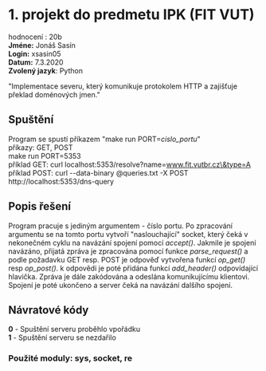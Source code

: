 # 1. projekt do predmetu IPK (FIT VUT)  
hodnocení : 20b  
**Jméne:** Jonáš Sasín  
**Login:** xsasin05  
**Datum:** 7.3.2020  
**Zvolený jazyk**: Python  

"Implementace severu, který komunikuje protokolem HTTP a zajišťuje překlad doménových jmen."

## Spuštění
Program se spustí příkazem "make run PORT=*cislo_portu*"  
příkazy: GET, POST  
make run PORT=5353  
příklad GET: curl localhost:5353/resolve?name=www.fit.vutbr.cz\&type=A  
příklad POST: curl --data-binary @queries.txt -X POST http://localhost:5353/dns-query  

## Popis řešení
Program pracuje s jediným argumentem - číslo portu. Po zpracování argumentu se na tomto portu vytvoří "naslouchající" socket, který čeká v nekonečném cyklu na navázání spojení pomocí *accept()*. Jakmile je spojení navázáno, přijatá zpráva je zpracována pomocí funkce *parse_request()* a podle požadavku GET resp. POST je odpověď vytvořena funkcí *op_get()* resp *op_post()*. k odpovědi je poté přidána funkcí *add_header()* odpovídající hlavička. Zpráva je dále zakódována a odeslána komunikujícímu klientovi. Spojení je poté ukončeno a server čeká na navázání dalšího spojení.

## Návratové kódy
**0** - Spuštění serveru proběhlo vpořádku  
**1** - Spuštění serveru se nezdařilo

### Použité moduly: sys, socket, re



